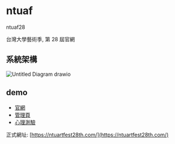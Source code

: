 # ntuaf
ntuaf28

台灣大學藝術季, 第 28 屆官網

## 系統架構

![Untitled Diagram drawio](https://github.com/leon123858/ntuaf/assets/75064168/244616d2-cf47-49a1-813e-cdd476fb5b2c)

## demo

- [官網](https://ntuaf28-dev.firebaseapp.com/)
- [管理頁](https://ntuaf-manage-dev.firebaseapp.com/)
- [心理測驗](https://psypage.firebaseapp.com/)

正式網址: [https://ntuartfest28th.com/](https://ntuartfest28th.com/)
